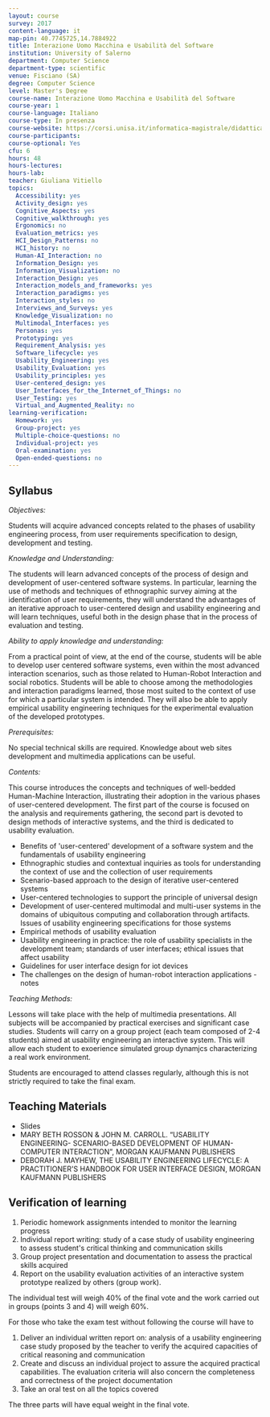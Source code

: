```yaml
---
layout: course
survey: 2017
content-language: it
map-pin: 40.7745725,14.7884922
title: Interazione Uomo Macchina e Usabilità del Software
institution: University of Salerno
department: Computer Science
department-type: scientific
venue: Fisciano (SA)
degree: Computer Science
level: Master's Degree
course-name: Interazione Uomo Macchina e Usabilità del Software
course-year: 1
course-language: Italiano
course-type: In presenza
course-website: https://corsi.unisa.it/informatica-magistrale/didattica/insegnamenti?anno=2022&id=507524
course-participants: 
course-optional: Yes
cfu: 6
hours: 48
hours-lectures: 
hours-lab: 
teacher: Giuliana Vitiello
topics: 
  Accessibility: yes
  Activity_design: yes 
  Cognitive_Aspects: yes
  Cognitive_walkthrough: yes
  Ergonomics: no 
  Evaluation_metrics: yes 
  HCI_Design_Patterns: no 
  HCI_history: no 
  Human-AI_Interaction: no 
  Information_Design: yes 
  Information_Visualization: no 
  Interaction_Design: yes
  Interaction_models_and_frameworks: yes 
  Interaction_paradigms: yes
  Interaction_styles: no 
  Interviews_and_Surveys: yes 
  Knowledge_Visualization: no 
  Multimodal_Interfaces: yes 
  Personas: yes
  Prototyping: yes 
  Requirement_Analysis: yes 
  Software_lifecycle: yes 
  Usability_Engineering: yes 
  Usability_Evaluation: yes
  Usability_principles: yes
  User-centered_design: yes
  User_Interfaces_for_the_Internet_of_Things: no 
  User_Testing: yes 
  Virtual_and_Augmented_Reality: no 
learning-verification: 
  Homework: yes
  Group-project: yes 
  Multiple-choice-questions: no 
  Individual-project: yes
  Oral-examination: yes 
  Open-ended-questions: no 
---
```



## Syllabus 
*Objectives:*

Students will acquire advanced concepts related to the phases of usability engineering process, from user requirements specification to design, development and testing.

*Knowledge and Understanding:*

The students will learn advanced concepts of the process of design and development of user-centered software systems. In particular, learning the use of methods and techniques of ethnographic survey aiming at the identification of user requirements, they will understand the advantages of an iterative approach to user-centered design and usability engineering and will learn techniques, useful both in the design phase that in the process of evaluation and testing.

*Ability to apply knowledge and understanding:*

From a practical point of view, at the end of the course, students will be able to develop user centered software systems, even within the most advanced interaction scenarios, such as those related to Human-Robot Interaction and social robotics. Students will be able to choose among the methodologies and interaction paradigms learned, those most suited to the context of use for which a particular system is intended. They will also be able to apply empirical usability engineering techniques for the experimental evaluation of the developed prototypes.

*Prerequisites:*

No special technical skills are required. Knowledge about web sites development and multimedia applications can be useful.

*Contents:*

This course introduces the concepts and techniques of well-bedded Human-Machine Interaction, illustrating their adoption in the various phases of user-centered development. The first part of the course is focused on the analysis and requirements gathering, the second part is devoted to design methods of interactive systems, and the third is dedicated to usability evaluation.
- Benefits of 'user-centered' development of a software system and the fundamentals of usability engineering
- Ethnographic studies and contextual inquiries as tools for understanding the context of use and the collection of user requirements
- Scenario-based approach to the design of iterative user-centered systems
- User-centered technologies to support the principle of universal design
- Development of user-centered multimodal and multi-user systems in the domains of ubiquitous computing and collaboration through artifacts. Issues of usability engineering specifications for those systems
- Empirical methods of usability evaluation
- Usability engineering in practice: the role of usability specialists in the development team; standards of user interfaces; ethical issues that affect usability
- Guidelines for user interface design for iot devices
- The challenges on the design of human-robot interaction applications - notes

*Teaching Methods:*

Lessons will take place with the help of multimedia presentations. All subjects will be accompanied by practical exercises and significant case studies.
Students will carry on a group project (each team composed of 2-4 students) aimed at usability engineering an interactive system.
This will allow each student to exoerience simulated group dynamjcs characterizing a real work environment.

Students are encouraged to attend classes regularly, although this is not strictly required to take the final exam.


## Teaching Materials 
- Slides
- MARY BETH ROSSON & JOHN M. CARROLL. “USABILITY ENGINEERING- SCENARIO-BASED DEVELOPMENT OF HUMAN-COMPUTER INTERACTION”, MORGAN KAUFMANN PUBLISHERS
- DEBORAH J. MAYHEW, THE USABILITY ENGINEERING LIFECYCLE: A PRACTITIONER'S HANDBOOK FOR USER INTERFACE DESIGN, MORGAN KAUFMANN PUBLISHERS 

## Verification of learning
1) Periodic homework assignments intended to monitor the learning progress
2) Individual report writing: study of a case study of usability engineering to assess student's critical thinking and communication skills
3) Group project presentation and documentation to assess the practical skills acquired
4) Report on the usability evaluation activities of an interactive system prototype realized by others (group work).

The individual test will weigh 40% of the final vote and the work carried out in groups (points 3 and 4) will weigh 60%.

For those who take the exam test without following the course will have to

1) Deliver an individual written report on: analysis of a usability engineering case study proposed by the teacher to verify the acquired capacities of critical reasoning and communication
2) Create and discuss an individual project to assure the acquired practical capabilities. The evaluation criteria will also concern the completeness and correctness of the project documentation
3) Take an oral test on all the topics covered

The three parts will have equal weight in the final vote.
